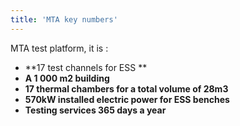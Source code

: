 ```yaml
---
title: 'MTA key numbers'
---
```


MTA test platform, it is :
* **17 test channels for ESS **
* **A 1 000 m2 building**
* **17 thermal chambers for a total volume of 28m3**
* **570kW installed electric power for ESS benches**
* **Testing services 365 days a year**

